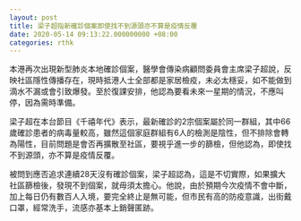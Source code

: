 ```yaml
---
layout: post
title: 梁子超指新確診個案即使找不到源頭亦不算是疫情反覆
date: 2020-05-14 09:13:22.000000000 +08:00
categories: rthk
---
```


本港再次出現新型肺炎本地確診個案，醫學會傳染病顧問委員會主席梁子超說，反映社區隱性傳播存在，現時抵港人士全部都是家居檢疫，未必太穩妥，如不能做到滴水不漏或會引致爆發。至於復課安排，他認為要看未來一星期的情況，不應叫停，因為需時準備。

梁子超在本台節目《千禧年代》表示，最新確診的2宗個案屬於同一群組，其中66歲確診患者的病毒量較高，雖然這個家庭群組有6人的檢測是陰性，但不排除會轉為陽性，目前問題是會否再擴散至社區，要視乎進一步的篩檢，但他認為，即使找不到源頭，亦不算是疫情反覆。

被問到應否追求連續28天沒有確診個案，梁子超認為，這是不切實際，如果擴大社區篩檢後，發現不到個案，就毋須太擔心。他說，由於預期今次疫情不會中斷，加上每日仍有數百人入境，要完全終止是無可能，但市民有高的防疫意識，出街戴口罩，經常洗手，流感亦基本上銷聲匿跡。
